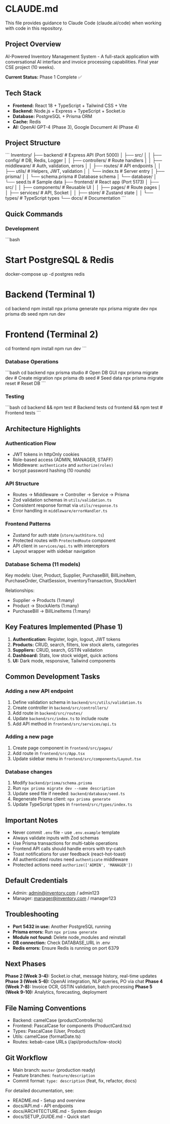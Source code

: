 # CLAUDE.md

This file provides guidance to Claude Code (claude.ai/code) when working with code in this repository.

## Project Overview

AI-Powered Inventory Management System - A full-stack application with conversational AI interface and invoice processing capabilities. Final year CSE project (10 weeks).

**Current Status:** Phase 1 Complete ✅

## Tech Stack

- **Frontend:** React 18 + TypeScript + Tailwind CSS + Vite
- **Backend:** Node.js + Express + TypeScript + Socket.io
- **Database:** PostgreSQL + Prisma ORM
- **Cache:** Redis
- **AI:** OpenAI GPT-4 (Phase 3), Google Document AI (Phase 4)

## Project Structure

\`\`\`
Inventory/
├── backend/          # Express API (Port 5000)
│   ├── src/
│   │   ├── config/       # DB, Redis, Logger
│   │   ├── controllers/  # Route handlers
│   │   ├── middleware/   # Auth, validation, errors
│   │   ├── routes/       # API endpoints
│   │   ├── utils/        # Helpers, JWT, validation
│   │   └── index.ts      # Server entry
│   ├── prisma/
│   │   └── schema.prisma # Database schema
│   └── database/
│       └── seed.ts       # Sample data
├── frontend/         # React app (Port 5173)
│   ├── src/
│   │   ├── components/   # Reusable UI
│   │   ├── pages/        # Route pages
│   │   ├── services/     # API, Socket
│   │   ├── store/        # Zustand state
│   │   └── types/        # TypeScript types
└── docs/            # Documentation
\`\`\`

## Quick Commands

### Development
\`\`\`bash
# Start PostgreSQL & Redis
docker-compose up -d postgres redis

# Backend (Terminal 1)
cd backend
npm install
npx prisma generate
npx prisma migrate dev
npx prisma db seed
npm run dev

# Frontend (Terminal 2)
cd frontend
npm install
npm run dev
\`\`\`

### Database Operations
\`\`\`bash
cd backend
npx prisma studio          # Open DB GUI
npx prisma migrate dev     # Create migration
npx prisma db seed         # Seed data
npx prisma migrate reset   # Reset DB
\`\`\`

### Testing
\`\`\`bash
cd backend && npm test     # Backend tests
cd frontend && npm test    # Frontend tests
\`\`\`

## Architecture Highlights

### Authentication Flow
- JWT tokens in httpOnly cookies
- Role-based access (ADMIN, MANAGER, STAFF)
- Middleware: `authenticate` and `authorize(roles)`
- bcrypt password hashing (10 rounds)

### API Structure
- Routes → Middleware → Controller → Service → Prisma
- Zod validation schemas in `utils/validation.ts`
- Consistent response format via `utils/response.ts`
- Error handling in `middleware/errorHandler.ts`

### Frontend Patterns
- Zustand for auth state (`store/authStore.ts`)
- Protected routes with `ProtectedRoute` component
- API client in `services/api.ts` with interceptors
- Layout wrapper with sidebar navigation

### Database Schema (11 models)
Key models: User, Product, Supplier, PurchaseBill, BillLineItem, PurchaseOrder, ChatSession, InventoryTransaction, StockAlert

Relationships:
- Supplier → Products (1:many)
- Product → StockAlerts (1:many)
- PurchaseBill → BillLineItems (1:many)

## Key Features Implemented (Phase 1)

1. **Authentication:** Register, login, logout, JWT tokens
2. **Products:** CRUD, search, filters, low stock alerts, categories
3. **Suppliers:** CRUD, search, GSTIN validation
4. **Dashboard:** Stats, low stock widget, quick actions
5. **UI:** Dark mode, responsive, Tailwind components

## Common Development Tasks

### Adding a new API endpoint
1. Define validation schema in `backend/src/utils/validation.ts`
2. Create controller in `backend/src/controllers/`
3. Add route in `backend/src/routes/`
4. Update `backend/src/index.ts` to include route
5. Add API method in `frontend/src/services/api.ts`

### Adding a new page
1. Create page component in `frontend/src/pages/`
2. Add route in `frontend/src/App.tsx`
3. Update sidebar menu in `frontend/src/components/Layout.tsx`

### Database changes
1. Modify `backend/prisma/schema.prisma`
2. Run `npx prisma migrate dev --name description`
3. Update seed file if needed: `backend/database/seed.ts`
4. Regenerate Prisma client: `npx prisma generate`
5. Update TypeScript types in `frontend/src/types/index.ts`

## Important Notes

- Never commit `.env` file - use `.env.example` template
- Always validate inputs with Zod schemas
- Use Prisma transactions for multi-table operations
- Frontend API calls should handle errors with try-catch
- Toast notifications for user feedback (react-hot-toast)
- All authenticated routes need `authenticate` middleware
- Protected actions need `authorize(['ADMIN', 'MANAGER'])`

## Default Credentials

- Admin: admin@inventory.com / admin123
- Manager: manager@inventory.com / manager123

## Troubleshooting

- **Port 5432 in use:** Another PostgreSQL running
- **Prisma errors:** Run `npx prisma generate`
- **Module not found:** Delete node_modules and reinstall
- **DB connection:** Check DATABASE_URL in .env
- **Redis errors:** Ensure Redis is running on port 6379

## Next Phases

**Phase 2 (Week 3-4):** Socket.io chat, message history, real-time updates
**Phase 3 (Week 5-6):** OpenAI integration, NLP queries, PO via chat
**Phase 4 (Week 7-8):** Invoice OCR, GSTIN validation, batch processing
**Phase 5 (Week 9-10):** Analytics, forecasting, deployment

## File Naming Conventions

- Backend: camelCase (productController.ts)
- Frontend: PascalCase for components (ProductCard.tsx)
- Types: PascalCase (User, Product)
- Utils: camelCase (formatDate.ts)
- Routes: kebab-case URLs (/api/products/low-stock)

## Git Workflow

- Main branch: `master` (production ready)
- Feature branches: `feature/description`
- Commit format: `type: description` (feat, fix, refactor, docs)

For detailed documentation, see:
- README.md - Setup and overview
- docs/API.md - API endpoints
- docs/ARCHITECTURE.md - System design
- docs/SETUP_GUIDE.md - Quick start
